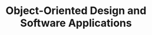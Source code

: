 ---
title: Object-Oriented Design and Software Applications
number: IST 311
description: EXAMPLE DESCRIPTION
bulletin-link: http://bulletins.psu.edu/undergrad/courses/i/ist/311
pathway-list:
---